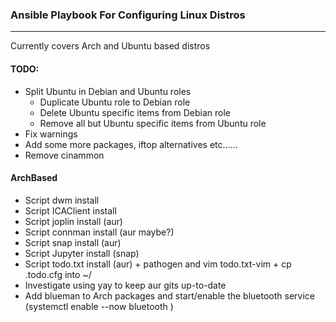 ### Ansible Playbook For Configuring Linux Distros
---
Currently covers Arch and Ubuntu based distros

#### TODO:
* Split Ubuntu in Debian and Ubuntu roles
	* Duplicate Ubuntu role to Debian role
	* Delete Ubuntu specific items from Debian role
	* Remove all but Ubuntu specific items from Ubuntu role
* Fix warnings
* Add some more packages, iftop alternatives etc......
* Remove cinammon


#### ArchBased
* Script dwm install
* Script ICAClient install
* Script joplin install (aur)
* Script connman install (aur maybe?)
* Script snap install (aur)
* Script Jupyter install (snap)
* Script todo.txt install (aur) + pathogen and vim todo.txt-vim + cp .todo.cfg into ~/
* Investigate using yay to keep aur gits up-to-date
* Add blueman to Arch packages and start/enable the bluetooth service (systemctl enable --now bluetooth )
